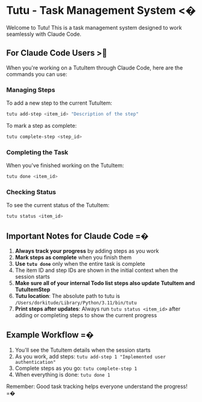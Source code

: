 # Tutu - Task Management System <�

Welcome to Tutu! This is a task management system designed to work seamlessly with Claude Code.

## For Claude Code Users >

When you're working on a TutuItem through Claude Code, here are the commands you can use:

### Managing Steps

To add a new step to the current TutuItem:
```bash
tutu add-step <item_id> "Description of the step"
```

To mark a step as complete:
```bash
tutu complete-step <step_id>
```

### Completing the Task

When you've finished working on the TutuItem:
```bash
tutu done <item_id>
```

### Checking Status

To see the current status of the TutuItem:
```bash
tutu status <item_id>
```

## Important Notes for Claude Code =�

1. **Always track your progress** by adding steps as you work
2. **Mark steps as complete** when you finish them
3. **Use `tutu done`** only when the entire task is complete
4. The item ID and step IDs are shown in the initial context when the session starts
5. **Make sure all of your internal Todo list steps also update TutuItem and TutuItemStep**
6. **Tutu location**: The absolute path to tutu is `/Users/dorkitude/Library/Python/3.11/bin/tutu`
7. **Print steps after updates**: Always run `tutu status <item_id>` after adding or completing steps to show the current progress

## Example Workflow =�

1. You'll see the TutuItem details when the session starts
2. As you work, add steps: `tutu add-step 1 "Implemented user authentication"`
3. Complete steps as you go: `tutu complete-step 1`
4. When everything is done: `tutu done 1`

Remember: Good task tracking helps everyone understand the progress! =�